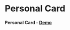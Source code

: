 # Personal Card
#### Personal Card - <a href="https://sunaramwebdev.github.io/Personal-Card/">Demo</a> 
